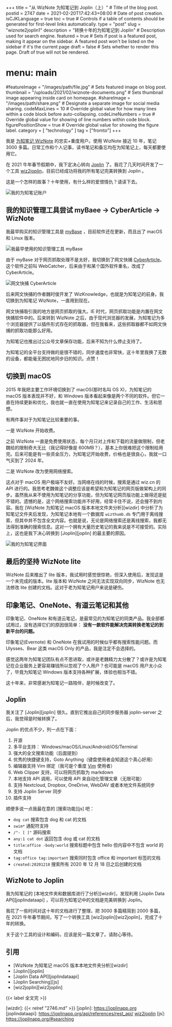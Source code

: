 +++
title = "从 WizNote 为知笔记到 Joplin（上）" # Title of the blog post.
postid = 2747
date = 2021-02-20T17:42:43+08:00 # Date of post creation.
isCJKLanguage = true
toc = true # Controls if a table of contents should be generated for first-level links automatically.
type = "post"
slug = "wiznote2joplin1"
description = "转换十年的为知笔记到 Joplin" # Description used for search engine.
featured = true # Sets if post is a featured post, making it appear on the sidebar. A featured post won't be listed on the sidebar if it's the current page
draft = false # Sets whether to render this page. Draft of true will not be rendered.
# menu: main
#featureImage = "/images/path/file.jpg" # Sets featured image on blog post.
thumbnail = "/uploads/2021/02/wiznote-documents.png" # Sets thumbnail image appearing inside card on homepage.
#shareImage = "/images/path/share.png" # Designate a separate image for social media sharing.
codeMaxLines = 10 # Override global value for how many lines within a code block before auto-collapsing.
codeLineNumbers = true # Override global value for showing of line numbers within code block.
figurePositionShow = true # Override global value for showing the figure label.
category = [ "technology" ]
tag = ["fromto"]
+++

我是 [为知笔记 WizNote](https://www.wiz.cn/) 的忠实+重度用户。使用 WizNote 接近 10 年，笔记 3000 多篇。日常工作和个人记事，读书笔记和备忘均在为知笔记上，每天都要使用它。

在 2021 牛年春节假期中，我下定决心转向 [Joplin](https://joplinapp.org/) 了。我花了几天时间开发了一个工具 [wiz2joplin](https://github.com/zrong/wiz2joplin)，目前已经成功将我的所有笔记完美转换到 Joplin 。

这是一个怎样的故事？十年使用，有什么样的爱恨情仇？请读下去。 <!--more-->

![我的为知笔记账户](/uploads/2021/02/wiznote-account.png)

## 我的知识管理工具尝试 myBaee -> CyberArticle -> WizNote

我最早购买的知识管理工具是 [myBase](http://www.wjjsoft.com/mybase.html) ，目前软件还在更新，而且出了 macOS 和 Linux 版本。

![我最早使用的知识管理工具 myBase](/uploads/2021/02/mybase.png)

由于 myBase 对于网页抓取处理不是太好，我切换到了网文快捕 [CyberArticle](http://cn.wizbrother.com/cyberarticle/index.html)。这个软件之前叫 WebCatcher，后来由于和某个国外软件重名，改成了 CyberArticle。

![网文快捕 CyberArticle](/uploads/2021/02/cyberarticle.gif)

后来网文快捕的作者魏时俊开发了 WizKnowledge，也就是为知笔记的前身。我切换到为知笔记 WizNote，一直用到现在。

网文快捕吸引我的地方是网页抓取的强大。IE 时代，网页抓取功能是内置在网文快捕软件中的。后来转到 WizNote 之后，由于现代浏览器的发展，为知笔记为多个浏览器提供了以插件形式存在的抓取器，但在我看来，这些抓取器都不如网文快捕的抓取功能那么好用。

为知笔记也推出过公众号文章保存功能，后来不知为什么停止支持了。

为知笔记的全平台支持做的是很不错的，同步速度也非常快，这十年里我换了无数的设备，都能毫无困扰地同步旧的知识。点赞！

## 切换到 macOS

2015 年我把主要工作环境切换到了 macOS(那时名叫 OS X)，为知笔记的 macOS 版本表现并不好，和 Windows 版本看起来像是两个不同的软件。但它一直在持续更新和优化，我也就一直在使用为知笔记来记录自己的工作、生活和思想。

有两件事对于为知笔记比较重要的事。

一是 WizNote 开始收费。

之前 WizNote 一直是免费使用状态，每个月只对上传和下载的流量做限制，但老魏给的限制奇大无比（我记得好像是 600MB？），基本上你很难把这个限制给用完。后来可能是有一些资金压力，为知笔记开始收费，价格也是很良心，我就一口气买到了 2024 年。

二是 WizNote 改为使用网络搜索。

这点对于 macOS 用户极端不友好。当网络在线的时候，搜索是通过 wiz.cn 的 API 进行的。我思考老魏做这个调整应该是希望和为知笔记的网页版做架构上的同步。虽然我从来不使用为知笔记的分享功能，但为知笔记网页版功能上做得还是挺不错的。遗憾的是，这个网络搜索功能并不好用，经常卡住不说，还会搜不到内容。我在 [WizNote 为知笔记 macOS 版本本地文件夹分析][wizdir] 中分析了为知笔记文件夹后发现，为知笔记本地有一个数据库 `wizthumb.db` 专门用于离线搜索，但其中并不包含全文内容。也就是说，无论是网络搜索还是离线搜索，我都无法得到准确的搜索信息。这对一个拥有大量历史笔记的我来说是不可接受的。实际上，这也是我下决心转换到 [Joplin][joplin] 的最主要的原因。

![我的为知笔记界面](/uploads/2021/02/wiznote-documents.png)

## 最后的坚持 WizNote lite

WizNote 后来推出了 lite 版本，我试用时感觉很惊艳，但深入使用后，发现这是一个未完成的版本。lite 版本和 WizNote 之间无法实现双向同步，WizNote 也无法修改 lite 创建的文档。这对于老为知笔记用户来说是硬伤。

## 印象笔记、OneNote、有道云笔记和其他

印象笔记、OneNote 和有道云笔记，是最常见的为知笔记的同类产品。我全部都试用过，没有选择它们的原因很简单： **没有一款软件能解决完美转换老笔记的到新平台的问题。**

印象笔记(Evernote) 和 OneNote 在我试用的时候似乎都有搜索性能问题。而 Ulysses、Bear 这类 macOS Only 的产品，我是注定不会选择的。

感觉这两年为知笔记团队有点不思进取，或许是老魏精力太分散了？或许是为知笔记在企业服务上更容易赚钱所以忽视了个人用户？也可能是 macOS 用户太小众了，毕竟为知笔记 Windows 版本支持各种扩展，体验也相当不错。

这十年来，非常感谢为知笔记一路陪伴，是时候改变了。

## Joplin

我关注了 [Joplin][joplin] 很久。直到它推出自己的同步服务器 joplin-server 之后，我觉得是时候转换了。

Joplin 的优点不少，列一点在下面：

1. 开源
2. 多平台支持： Windows/macOS/Linux/Android/iOS/Terminal
3. 强大的全文搜索功能（后面提到）
4. 优秀的快捷键支持，Goto Anything（键盘使用者会知道这个真心好用）
5. 编辑器支持 Vim 绑定（我可是个重度 [Vim](https://blog.zengrong.net/tag/vim/) 使用者）
6. Web Clipper 支持，可以将网页抓取为 markdown
7. 本地支持 API 调用，可以使用 API 来自动化管理文章（无限可能）
8. 支持 Nextcloud, Dropbox, OneDrive, WebDAV 或者本地文件系统同步
9. 支持 Joplin Server 同步
10. 插件支持

顺便多说一点我最在意的 [搜索功能][js] 吧：

- `dog cat` 搜索包含 dog 和 cat 的文档
- `swim*` 通配符支持
- `/"- [ ]"` 源码搜索
- `any:1 cat dot` 返回包含 dog 或 cat 的文档
- `title:office -body:world` 搜索标题中包含 hello 但内容中不包含 world 的文档
- `tag:office tag:important` 搜索同时包含 office 和 important 标签的文档
- `created:20201218` 搜索所有 2020 年 12 月 18 日之后创建的文档

## WizNote to Joplin

我为知笔记的 [本地文件夹和数据库进行了分析][wizdir]，发现利用 [Joplin Data API][joplindataapi] ，可以将为知笔记中的文档是完美转换到 Joplin。

我花了一些时间对这十年的文档进行了整理，把 3000 多篇精简到 2000 多篇，在 2021 牛年春节期间，写了一个转换工具 [wiz2joplin][wiz2joplin]，完成了十年的转换。

关于这个工具的设计和编码，应该是另一篇文章了。请耐心等待。

## 引用

- [WizNote 为知笔记 macOS 版本本地文件夹分析][wizdir]
- [Joplin][joplin]
- [Joplin Data API][joplindataapi]
- [Joplin Searching][js]
- [wiz2joplin][wiz2joplin]

{{< label 全文完 >}}

[wizdir]: {{< relref "2746.md" >}}
[joplin]: https://joplinapp.org
[joplindataapi]: https://joplinapp.org/api/references/rest_api/
[wiz2joplin](https://github.com/zrong/wiz2joplin)
[js]: https://joplinapp.org/#searching